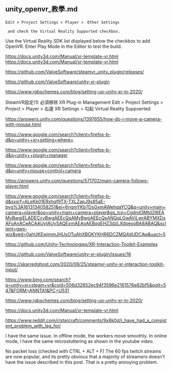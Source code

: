 unity_openvr_教學.md
---
	Edit > Project Settings > Player >　Other Settings

	 and check the Virtual Reality Supported checkbox.
Use the Virtual Reality SDK list displayed below the checkbox to add OpenVR.
Enter Play Mode in the Editor to test the build.



https://docs.unity3d.com/Manual/xr-template-vr.html
https://docs.unity3d.com/Manual/xr-template-vr.html


https://github.com/ValveSoftware/steamvr_unity_plugin/releases/

https://github.com/ValveSoftware/unity-xr-plugin


https://www.rgbschemes.com/blog/setting-up-unity-xr-in-2020/


SteamVR設定(1)
	必須移除 XR Plug-in Management
	Edit > Project Settings > Project > Player > 右邊 XR Settings > 勾起 Virtual Reality Suppoerted




https://answers.unity.com/questions/1397655/how-do-i-move-a-camera-with-mouse.html

https://www.google.com/search?client=firefox-b-d&q=unity++xr+setting+where+

https://www.google.com/search?client=firefox-b-d&q=unity++plugin+manager

https://www.google.com/search?client=firefox-b-d&q=unity+mouse+control+camera

https://answers.unity.com/questions/571702/main-camera-follows-player.html

https://www.google.com/search?client=firefox-b-d&sxsrf=ALeKk01ERxhqf9TX-TXLZapJ9s85aE-byg%3A1613134058251&ei=6ngmYKb7DsGxmAWehqaYCQ&q=unity+main+camera+player&oq=unity+main+camera+player&gs_lcp=Cgdnd3Mtd2l6EAMyBwgjELADECcyBwgAEEcQsAMyBwgAEEcQsANQqLGwAViLwrABYMXDsAFoAnACeACAAUyIAUySAQExmAEAoAEBqgEHZ3dzLXdpesgBA8ABAQ&sclient=gws-wiz&ved=0ahUKEwimmJHUsOTuAhXBGKYKHR6DCZMQ4dUDCAw&uact=5

https://github.com/Unity-Technologies/XR-Interaction-Toolkit-Examples

https://github.com/ValveSoftware/unity-xr-plugin/issues/16

https://skarredghost.com/2020/09/25/steamvr-unity-xr-interaction-toolkit-input/

https://www.bing.com/search?q=unity+xr+steam+vr&cvid=506d32652ec94f3596e2161576e82bf5&pglt=547&FORM=ANNTA1&PC=U531

https://www.rgbschemes.com/blog/setting-up-unity-xr-in-2020/

https://docs.unity3d.com/Manual/xr-template-vr.html



https://www.reddit.com/r/starcraft/comments/9x8k0d/i_have_had_a_consistent_problem_with_lag_for/




I have the same issue.
In offline mode, the workers move smoothly.
In online mode, i have the same microstuttering as shown in the youtube video.

No packet loss (checked with CTRL + ALT + F)
The 60 fps twitch streams are now popular, and its pretty obvious that a majority of streamers doesn't have the issue described in this post. That is a pretty annoying problem.



